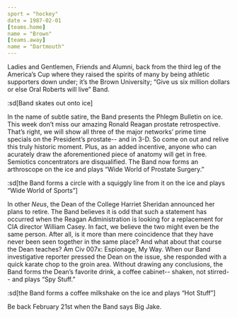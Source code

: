 ```yaml
---
sport = "hockey"
date = 1987-02-01
[teams.home]
name = "Brown"
[teams.away]
name = "Dartmouth"
---
```


Ladies and Gentlemen, Friends and Alumni, back from the third leg of the America’s Cup where they raised the spirits of many by being athletic supporters down under; it’s the Brown University; “Give us six million dollars or else Oral Roberts will live” Band.

:sd[Band skates out onto ice]

In the name of subtle satire, the Band presents the Phlegm Bulletin on ice. This week don’t miss our amazing Ronald Reagan prostate retrospective. That’s right, we will show all three of the major networks’ prime time specials on the President’s prostate-- and in 3-D. So come on out and relive this truly historic moment. Plus, as an added incentive, anyone who can acurately draw the aforementioned piece of anatomy will get in free. Semiotics concentrators are disqualified. The Band now forms an arthroscope on the ice and plays “Wide World of Prostate Surgery.”

:sd[the Band forms a circle with a squiggly line from it on the ice and plays “Wide World of Sports”]

In other _Neus_, the Dean of the College Harriet Sheridan announced her plans to retire. The Band believes it is odd that such a statement has occurred when the Reagan Administration is looking for a replacement for CIA director William Casey. In fact, we believe the two might even be the same person. After all, is it more than mere coincidence that they have never been seen together in the same place? And what about that course the Dean teaches? Am Civ 007x: Espionage, My Way. When our Band investigative reporter pressed the Dean on the issue, she responded with a quick karate chop to the groin area. Without drawing any conclusions, the Band forms the Dean’s favorite drink, a coffee cabinet-- shaken, not stirred-- and plays “Spy Stuff.”

:sd[the Band forms a coffee milkshake on the ice and plays “Hot Stuff”]

Be back February 21st when the Band says Big Jake.
